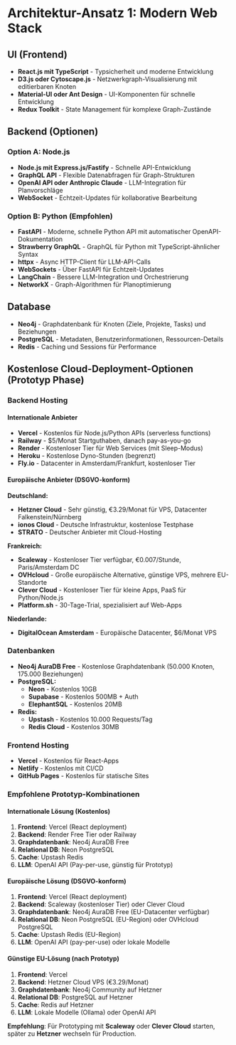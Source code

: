 # Architektur-Ansatz 1: Modern Web Stack

## UI (Frontend)
- **React.js mit TypeScript** - Typsicherheit und moderne Entwicklung
- **D3.js oder Cytoscape.js** - Netzwerkgraph-Visualisierung mit editierbaren Knoten
- **Material-UI oder Ant Design** - UI-Komponenten für schnelle Entwicklung
- **Redux Toolkit** - State Management für komplexe Graph-Zustände

## Backend (Optionen)

### Option A: Node.js
- **Node.js mit Express.js/Fastify** - Schnelle API-Entwicklung
- **GraphQL API** - Flexible Datenabfragen für Graph-Strukturen
- **OpenAI API oder Anthropic Claude** - LLM-Integration für Planvorschläge
- **WebSocket** - Echtzeit-Updates für kollaborative Bearbeitung

### Option B: Python (Empfohlen)
- **FastAPI** - Moderne, schnelle Python API mit automatischer OpenAPI-Dokumentation
- **Strawberry GraphQL** - GraphQL für Python mit TypeScript-ähnlicher Syntax
- **httpx** - Async HTTP-Client für LLM-API-Calls
- **WebSockets** - Über FastAPI für Echtzeit-Updates
- **LangChain** - Bessere LLM-Integration und Orchestrierung
- **NetworkX** - Graph-Algorithmen für Planoptimierung

## Database
- **Neo4j** - Graphdatenbank für Knoten (Ziele, Projekte, Tasks) und Beziehungen
- **PostgreSQL** - Metadaten, Benutzerinformationen, Ressourcen-Details
- **Redis** - Caching und Sessions für Performance

## Kostenlose Cloud-Deployment-Optionen (Prototyp Phase)

### Backend Hosting

#### Internationale Anbieter
- **Vercel** - Kostenlos für Node.js/Python APIs (serverless functions)
- **Railway** - $5/Monat Startguthaben, danach pay-as-you-go
- **Render** - Kostenloser Tier für Web Services (mit Sleep-Modus)
- **Heroku** - Kostenlose Dyno-Stunden (begrenzt)
- **Fly.io** - Datacenter in Amsterdam/Frankfurt, kostenloser Tier

#### Europäische Anbieter (DSGVO-konform)

**Deutschland:**
- **Hetzner Cloud** - Sehr günstig, €3.29/Monat für VPS, Datacenter Falkenstein/Nürnberg
- **ionos Cloud** - Deutsche Infrastruktur, kostenlose Testphase
- **STRATO** - Deutscher Anbieter mit Cloud-Hosting

**Frankreich:**
- **Scaleway** - Kostenloser Tier verfügbar, €0.007/Stunde, Paris/Amsterdam DC
- **OVHcloud** - Große europäische Alternative, günstige VPS, mehrere EU-Standorte
- **Clever Cloud** - Kostenloser Tier für kleine Apps, PaaS für Python/Node.js
- **Platform.sh** - 30-Tage-Trial, spezialisiert auf Web-Apps

**Niederlande:**
- **DigitalOcean Amsterdam** - Europäische Datacenter, $6/Monat VPS

### Datenbanken
- **Neo4j AuraDB Free** - Kostenlose Graphdatenbank (50.000 Knoten, 175.000 Beziehungen)
- **PostgreSQL:**
  - **Neon** - Kostenlos 10GB
  - **Supabase** - Kostenlos 500MB + Auth
  - **ElephantSQL** - Kostenlos 20MB
- **Redis:**
  - **Upstash** - Kostenlos 10.000 Requests/Tag
  - **Redis Cloud** - Kostenlos 30MB

### Frontend Hosting
- **Vercel** - Kostenlos für React-Apps
- **Netlify** - Kostenlos mit CI/CD
- **GitHub Pages** - Kostenlos für statische Sites

### Empfohlene Prototyp-Kombinationen

#### Internationale Lösung (Kostenlos)
1. **Frontend**: Vercel (React deployment)
2. **Backend**: Render Free Tier oder Railway
3. **Graphdatenbank**: Neo4j AuraDB Free
4. **Relational DB**: Neon PostgreSQL
5. **Cache**: Upstash Redis
6. **LLM**: OpenAI API (Pay-per-use, günstig für Prototyp)

#### Europäische Lösung (DSGVO-konform)
1. **Frontend**: Vercel (React deployment)
2. **Backend**: Scaleway (kostenloser Tier) oder Clever Cloud
3. **Graphdatenbank**: Neo4j AuraDB Free (EU-Datacenter verfügbar)
4. **Relational DB**: Neon PostgreSQL (EU-Region) oder OVHcloud PostgreSQL
5. **Cache**: Upstash Redis (EU-Region)
6. **LLM**: OpenAI API (pay-per-use) oder lokale Modelle

#### Günstige EU-Lösung (nach Prototyp)
1. **Frontend**: Vercel
2. **Backend**: Hetzner Cloud VPS (€3.29/Monat)
3. **Graphdatenbank**: Neo4j Community auf Hetzner
4. **Relational DB**: PostgreSQL auf Hetzner
5. **Cache**: Redis auf Hetzner
6. **LLM**: Lokale Modelle (Ollama) oder OpenAI API

**Empfehlung**: Für Prototyping mit **Scaleway** oder **Clever Cloud** starten, später zu **Hetzner** wechseln für Production.